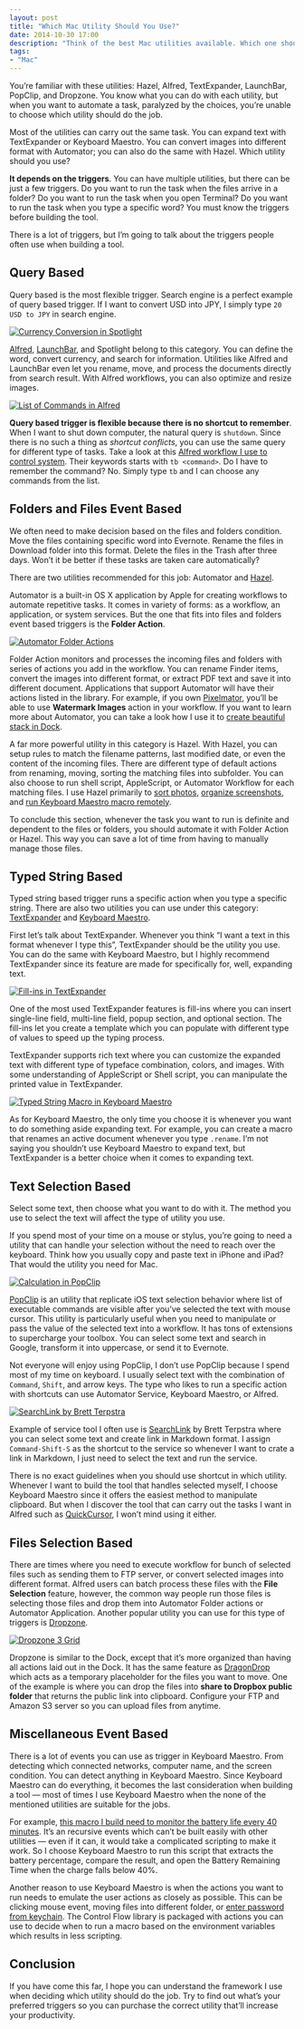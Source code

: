 ```yaml
---
layout: post
title: "Which Mac Utility Should You Use?"
date: 2014-10-30 17:00
description: "Think of the best Mac utilities available. Which one should you use? Which one is the best one for the tasks you want to complete?"
tags:
- "Mac"
---
```


You’re familiar with these utilities: Hazel, Alfred, TextExpander, LaunchBar, PopClip, and Dropzone. You know what you can do with each utility, but when you want to automate a task, paralyzed by the choices, you’re unable to choose which utility should do the job.

<!-- more -->

Most of the utilities can carry out the same task. You can expand text with TextExpander or Keyboard Maestro. You can convert images into different format with Automator; you can also do the same with Hazel. Which utility should you use?

**It depends on the triggers**. You can have multiple utilities, but there can be just a few triggers. Do you want to run the task when the files arrive in a folder? Do you want to run the task when you open Terminal? Do you want to run the task when you type a specific word? You must know the triggers before building the tool.

There is a lot of triggers, but I’m going to talk about the triggers people often use when building a tool.

## Query Based

Query based is the most flexible trigger. Search engine is a perfect example of query based trigger. If I want to convert USD into JPY, I simply type `20 USD to JPY` in search engine.

[ ![Currency Conversion in Spotlight][152433] ](http://images.sayzlim.net/2014/10/utility_spotlight.jpg "Currency Conversion in Spotlight")

[152433]: http://images.sayzlim.net/2014/10/utility_spotlight.jpg "Currency Conversion in Spotlight"

[Alfred](http://www.alfredapp.com/ "Alfred App - Productivity App for Mac OS X"), [LaunchBar](http://www.obdev.at/launchbar/ "LaunchBar 6 - Objective Development"), and Spotlight belong to this category. You can define the word, convert currency, and search for information. Utilities like Alfred and LaunchBar even let you rename, move, and process the documents directly from search result. With Alfred workflows, you can also optimize and resize images.

[ ![List of Commands in Alfred][152452] ](http://images.sayzlim.net/2014/10/utility_alfred.jpg "List of Commands in Alfred")

[152452]: http://images.sayzlim.net/2014/10/utility_alfred.jpg "List of Commands in Alfred"

**Query based trigger is flexible because there is no shortcut to remember**. When I want to shut down computer, the natural query is `shutdown`. Since there is no such a thing as *shortcut conflicts*, you can use the same query for different type of tasks. Take a look at this [Alfred workflow I use to control system](http://sayzlim.net/os-x-toolbox-workflow-alfred-2 "OS X Toolbox Workflow for Alfred 2 - Sayz Lim"). Their keywords starts with `tb <command>`. Do I have to remember the command? No. Simply type `tb` and I can choose any commands from the list.

## Folders and Files Event Based

We often need to make decision based on the files and folders condition. Move the files containing specific word into Evernote. Rename the files in Download folder into this format. Delete the files in the Trash after three days. Won’t it be better if these tasks are taken care automatically?

There are two utilities recommended for this job: Automator and [Hazel](http://www.noodlesoft.com/hazel.php "Noodlesoft - Hazel").

Automator is a built-in OS X application by Apple for creating workflows to automate repetitive tasks. It comes in variety of forms: as a workflow, an application, or system services. But the one that fits into files and folders event based triggers is the **Folder Action**.

[ ![Automator Folder Actions][152534] ](http://images.sayzlim.net/2014/10/utility_automator.jpg "Automator Folder Actions")

[152534]: http://images.sayzlim.net/2014/10/utility_automator.jpg "Automator Folder Actions"

Folder Action monitors and processes the incoming files and folders with series of actions you add in the workflow. You can rename Finder items, convert the images into different format, or extract PDF text and save it into different document. Applications that support Automator will have their actions listed in the library. For example, if you own [Pixelmator](https://itunes.apple.com/us/app/pixelmator/id407963104?mt=12&uo=4&at=11ld6n&ct=pixelmator "Pixelmator"), you’ll be able to use **Watermark Images** action in your workflow. If you want to learn more about Automator, you can take a look how I use it to [create beautiful stack in Dock](http://sayzlim.net/clean-your-menu-bar-sweeten-download-stack "Clean Your Menu Bar, Sweeten Download Stack - Sayz Lim").

A far more powerful utility in this category is Hazel. With Hazel, you can setup rules to match the filename patterns, last modified date, or even the content of the incoming files. There are different type of default actions from renaming, moving, sorting the matching files into subfolder. You can also choose to run shell script, AppleScript, or Automator Workflow for each matching files. I use Hazel primarily to [sort photos](http://sayzlim.net/move-entire-iphoto-library-to-dropbox "Move Entire iPhoto Library to Dropbox - Sayz Lim"), [organize screenshots](http://sayzlim.net/manage-screenshots-hazel "Manage iPad and iPhone Screenshots with Hazel - Sayz Lim"), and [run Keyboard Maestro macro remotely](http://sayzlim.net/run-keyboard-maestro-macros-remotely "How to Run Keyboard Maestro Macros Remotely - Sayz Lim").

To conclude this section, whenever the task you want to run is definite and dependent to the files or folders, you should automate it with Folder Action or Hazel. This way you can save a lot of time from having to manually manage those files.

## Typed String Based

Typed string based trigger runs a specific action when you type a specific string. There are also two utilities you can use under this category: [TextExpander](http://smilesoftware.com/TextExpander/ "TextExpander: Mac Typing Shortcut Utility Saves You Time ... - Smile") and [Keyboard Maestro](http://www.keyboardmaestro.com/ "Keyboard Maestro 6.4.7: Work Faster with Macros for Mac OS X").

First let’s talk about TextExpander. Whenever you think “I want a text in this format whenever I type this”, TextExpander should be the utility you use. You can do the same with Keyboard Maestro, but I highly recommend TextExpander since its feature are made for specifically for, well, expanding text.

[ ![Fill-ins in TextExpander][152555] ](http://images.sayzlim.net/2014/10/utility_textexpander.gif "Fill-ins in TextExpander")

[152555]: http://images.sayzlim.net/2014/10/utility_textexpander.gif "Fill-ins in TextExpander"

One of the most used TextExpander features is fill-ins where you can insert single-line field, multi-line field, popup section, and optional section. The fill-ins let you create a template which you can populate with different type of values to speed up the typing process.

TextExpander supports rich text where you can customize the expanded text with different type of typeface combination, colors, and images. With some understanding of AppleScript or Shell script, you can manipulate the printed value in TextExpander.

[ ![Typed String Macro in Keyboard Maestro][152608] ](http://images.sayzlim.net/2014/10/utility_keyboardmaestro.gif "Typed String Macro in Keyboard Maestro")

[152608]: http://images.sayzlim.net/2014/10/utility_keyboardmaestro.gif "Typed String Macro in Keyboard Maestro"

As for Keyboard Maestro, the only time you choose it is whenever you want to do something aside expanding text. For example, you can create a macro that renames an active document whenever you type `.rename`. I’m not saying you shouldn’t use Keyboard Maestro to expand text, but TextExpander is a better choice when it comes to expanding text.

## Text Selection Based

Select some text, then choose what you want to do with it. The method you use to select the text will affect the type of utility you use.

If you spend most of your time on a mouse or stylus, you’re going to need a utility that can handle your selection without the need to reach over the keyboard. Think how you usually copy and paste text in iPhone and iPad? That would the utility you need for Mac.

[ ![Calculation in PopClip][152626] ](http://images.sayzlim.net/2014/10/utility_popclip.gif "Calculation in PopClip")

[152626]: http://images.sayzlim.net/2014/10/utility_popclip.gif "Calculation in PopClip"

[PopClip](https://itunes.apple.com/us/app/popclip/id445189367?mt=12&uo=4&at=11ld6n&ct=popclip "PopClip") is an utility that replicate iOS text selection behavior where list of executable commands are visible after you’ve selected the text with mouse cursor. This utility is particularly useful when you need to manipulate or pass the value of the selected text into a workflow. It has tons of extensions to supercharge your toolbox. You can select some text and search in Google, transform it into uppercase, or send it to Evernote.

Not everyone will enjoy using PopClip, I don’t use PopClip because I spend most of my time on keyboard. I usually select text with the combination of `Command`, `Shift`, and arrow keys. The type who likes to run a specific action with shortcuts can use Automator Service, Keyboard Maestro, or Alfred.

[ ![SearchLink by Brett Terpstra][152637] ](http://images.sayzlim.net/2014/10/utility_searchlink.gif "SearchLink by Brett Terpstra")

[152637]: http://images.sayzlim.net/2014/10/utility_searchlink.gif "SearchLink by Brett Terpstra"

Example of service tool I often use is [SearchLink](http://brettterpstra.com/projects/searchlink/ "SearchLink - BrettTerpstra.com") by Brett Terpstra where you can select some text and create link in Markdown format. I assign `Command-Shift-S` as the shortcut to the service so whenever I want to crate a link in Markdown, I just need to select the text and run the service.

There is no exact guidelines when you should use shortcut in which utility. Whenever I want to build the tool that handles selected myself, I choose Keyboard Maestro since it offers the easiest method to manipulate clipboard. But when I discover the tool that can carry out the tasks I want in Alfred such as [QuickCursor](http://www.alfredforum.com/topic/1857-edit-with%E2%80%A6-a-quickcursor-alternative-31-yosemite-support/ "Edit with… A QuickCursor alternative (3.1 - Yosemite support ..."), I won’t mind using it either.

## Files Selection Based

There are times where you need to execute workflow for bunch of selected files such as sending them to FTP server, or convert selected images into different format. Alfred users can batch process these files with the **File Selection** feature, however, the common way people run those files is selecting those files and drop them into Automator Folder actions or Automator Application. Another popular utility you can use for this type of triggers is [Dropzone](https://itunes.apple.com/us/app/dropzone-3/id695406827?mt=12&uo=4&at=11ld6n&ct=dropzone+3 "Dropzone 3").

[ ![Dropzone 3 Grid][152654] ](http://images.sayzlim.net/2014/10/utility_dropzone.jpg "Dropzone 3 Grid")

[152654]: http://images.sayzlim.net/2014/10/utility_dropzone.jpg "Dropzone 3 Grid"

Dropzone is similar to the Dock, except that it’s more organized than having all actions laid out in the Dock. It has the same feature as [DragonDrop](http://sayzlim.net/dragondrop-makes-dragging-and-dropping-easier "DragonDrop Makes Dragging and Dropping Easier - Sayz Lim") which acts as a temporary placeholder for the files you want to move. One of the example is where you can drop the files into **share to Dropbox public folder** that returns the public link into clipboard. Configure your FTP and Amazon S3 server so you can upload files from anytime.

## Miscellaneous Event Based

There is a lot of events you can use as trigger in Keyboard Maestro. From detecting which connected networks, computer name, and the screen condition. You can detect anything in Keyboard Maestro. Since Keyboard Maestro can do everything, it becomes the last consideration when building a tool — most of times I use Keyboard Maestro when the none of the mentioned utilities are suitable for the jobs.

For example, [this macro I build need to monitor the battery life every 40 minutes](http://sayzlim.net/most-distracting-menu-bar-status "The Most Distracting Menu Bar Status - Sayz Lim"). It’s an recursive events which can’t be built easily with other utilities — even if it can, it would take a complicated scripting to make it work. So I choose Keyboard Maestro to run this script that extracts the battery percentage, compare the result, and open the Battery Remaining Time when the charge falls below 40%.

Another reason to use Keyboard Maestro is when the actions you want to run needs to emulate the user actions as closely as possible. This can be clicking mouse event, moving files into different folder, or [enter password from keychain](http://sayzlim.net/secure-password-keyboard-maestro "Secure Your Password with Keyboard Maestro - Sayz Lim"). The Control Flow library is packaged with actions you can use to decide when to run a macro based on the environment variables which results in less scripting.

## Conclusion

If you have come this far, I hope you can understand the framework I use when deciding which utility should do the job. Try to find out what’s your preferred triggers so you can purchase the correct utility that’ll increase your productivity.